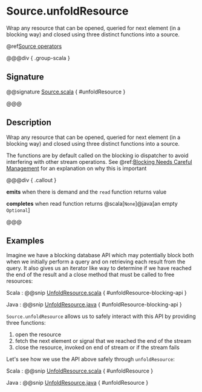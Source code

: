 # Source.unfoldResource

Wrap any resource that can be opened, queried for next element (in a blocking way) and closed using three distinct functions into a source.

@ref[Source operators](../index.md#source-operators)

@@@div { .group-scala }

## Signature

@@signature [Source.scala](/akka-stream/src/main/scala/akka/stream/scaladsl/Source.scala) { #unfoldResource }

@@@

## Description

Wrap any resource that can be opened, queried for next element (in a blocking way) and closed using three distinct functions into a source.

The functions are by default called on the blocking io dispatcher to avoid interfering with other stream operations. 
See @ref:[Blocking Needs Careful Management](../../../typed/dispatchers.md#blocking-needs-careful-management) for an explanation on why this is important

@@@div { .callout }

**emits** when there is demand and the `read` function returns value

**completes** when read function returns @scala[`None`]@java[an empty `Optional`]

@@@

## Examples

Imagine we have a blocking database API which may potentially block both when we initially perform a query and 
on retrieving each result from the query. It also gives us an iterator like way to determine if we have reached
the end of the result and a close method that must be called to free resources:

Scala
:   @@snip [UnfoldResource.scala](/akka-docs/src/test/scala/docs/stream/operators/source/UnfoldResource.scala) { #unfoldResource-blocking-api }

Java
:   @@snip [UnfoldResource.java](/akka-docs/src/test/java/jdocs/stream/operators/source/UnfoldResource.java) { #unfoldResource-blocking-api }


`Source.unfoldResource` allows us to safely interact with this API by providing three functions: 

1. open the resource
1. fetch the next element or signal that we reached the end of the stream
1. close the resource, invoked on end of stream or if the stream fails

Let's see how we use the API above safely through `unfoldResource`:

Scala
:   @@snip [UnfoldResource.scala](/akka-docs/src/test/scala/docs/stream/operators/source/UnfoldResource.scala) { #unfoldResource }

Java
:   @@snip [UnfoldResource.java](/akka-docs/src/test/java/jdocs/stream/operators/source/UnfoldResource.java) { #unfoldResource }
